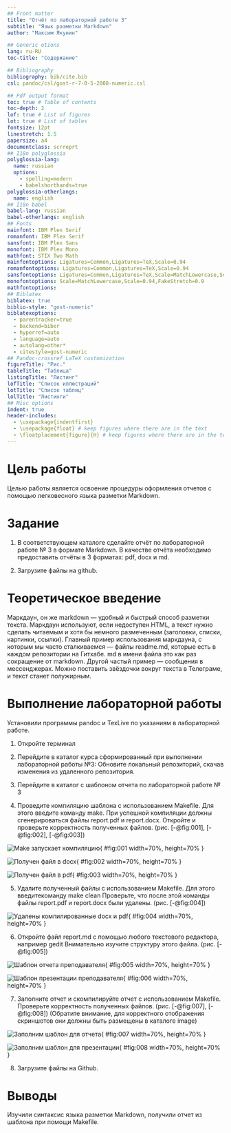 ```yaml
---
## Front matter
title: "Отчёт по лабораторной работе 3"
subtitle: "Язык разметки Markdown"
author: "Максим Якунин"

## Generic otions
lang: ru-RU
toc-title: "Содержание"

## Bibliography
bibliography: bib/cite.bib
csl: pandoc/csl/gost-r-7-0-5-2008-numeric.csl

## Pdf output format
toc: true # Table of contents
toc-depth: 2
lof: true # List of figures
lot: true # List of tables
fontsize: 12pt
linestretch: 1.5
papersize: a4
documentclass: scrreprt
## I18n polyglossia
polyglossia-lang:
  name: russian
  options:
	- spelling=modern
	- babelshorthands=true
polyglossia-otherlangs:
  name: english
## I18n babel
babel-lang: russian
babel-otherlangs: english
## Fonts
mainfont: IBM Plex Serif
romanfont: IBM Plex Serif
sansfont: IBM Plex Sans
monofont: IBM Plex Mono
mathfont: STIX Two Math
mainfontoptions: Ligatures=Common,Ligatures=TeX,Scale=0.94
romanfontoptions: Ligatures=Common,Ligatures=TeX,Scale=0.94
sansfontoptions: Ligatures=Common,Ligatures=TeX,Scale=MatchLowercase,Scale=0.94
monofontoptions: Scale=MatchLowercase,Scale=0.94,FakeStretch=0.9
mathfontoptions:
## Biblatex
biblatex: true
biblio-style: "gost-numeric"
biblatexoptions:
  - parentracker=true
  - backend=biber
  - hyperref=auto
  - language=auto
  - autolang=other*
  - citestyle=gost-numeric
## Pandoc-crossref LaTeX customization
figureTitle: "Рис."
tableTitle: "Таблица"
listingTitle: "Листинг"
lofTitle: "Список иллюстраций"
lotTitle: "Список таблиц"
lolTitle: "Листинги"
## Misc options
indent: true
header-includes:
  - \usepackage{indentfirst}
  - \usepackage{float} # keep figures where there are in the text
  - \floatplacement{figure}{H} # keep figures where there are in the text
---
```


# Цель работы

Целью работы является освоение процедуры оформления отчетов с помощью легковесного языка разметки Markdown.

# Задание

1. В соответствующем каталоге сделайте отчёт по лабораторной работе № 3 в формате Markdown. 
В качестве отчёта необходимо предоставить отчёты в 3 форматах: pdf, docx и md.

2. Загрузите файлы на github.

# Теоретическое введение

Маркдаун, он же markdown — удобный и быстрый способ разметки текста. 
Маркдаун используют, если недоступен HTML, а текст нужно сделать 
читаемым и хотя бы немного размеченным (заголовки, списки, картинки, ссылки).
Главный пример использования маркдауна, с которым мы часто сталкиваемся — файлы readme.md, 
которые есть в каждом репозитории на Гитхабе. 
md в имени файла это как раз сокращение от markdown.
Другой частый пример — сообщения в мессенджерах. Можно поставить звёздочки вокруг 
текста в Телеграме, и текст станет полужирным.

# Выполнение лабораторной работы

Установили программы pandoc и TexLive по указаниям в лабораторной работе. 

1. Откройте терминал

2. Перейдите в каталог курса сформированный при выполнении лабораторной работы №3:
Обновите локальный репозиторий, скачав изменения из удаленного репозитория.

3. Перейдите в каталог с шаблоном отчета по лабораторной работе № 3

4. Проведите компиляцию шаблона с использованием Makefile. 
Для этого введите команду make.
При успешной компиляции должны сгенерироваться файлы report.pdf и
report.docx. Откройте и проверьте корректность полученных файлов. (рис. [-@fig:001], [-@fig:002], [-@fig:003])

![Make запускает компиляцию](image/01.png){ #fig:001 width=70%, height=70% }

![Получен файл в docx](image/02.png){ #fig:002 width=70%, height=70% }

![Получен файл в pdf](image/03.png){ #fig:003 width=70%, height=70% }

5. Удалите полученный файлы с использованием Makefile. Для этого введитекоманду make clean
Проверьте, что после этой команды файлы report.pdf и report.docx были удалены. (рис. [-@fig:004])

![Удалены компилированные docx и pdf](image/04.png){ #fig:004 width=70%, height=70% }

6. Откройте файл report.md c помощью любого текстового редактора, например gedit
Внимательно изучите структуру этого файла. (рис. [-@fig:005])

![Шаблон отчета преподавателя](image/05.png){ #fig:005 width=70%, height=70% }

![Шаблон презентации преподавателя](image/06.png){ #fig:006 width=70%, height=70% }


7. Заполните отчет и скомпилируйте отчет с использованием Makefile. 
Проверьте корректность полученных файлов. (рис. [-@fig:007], [-@fig:008])
(Обратите внимание, для корректного отображения скриншотов они должны быть размещены в каталоге image)

![Заполним шаблон для отчета](image/07.png){ #fig:007 width=70%, height=70% }

![Заполним шаблон для презентации](image/08.png){ #fig:008 width=70%, height=70% }

8. Загрузите файлы на Github.

# Выводы

Изучили синтаксис языка разметки Markdown, получили отчет из шаблона при помощи Makefile. 